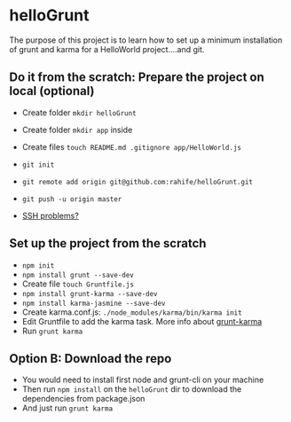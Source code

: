 helloGrunt
==========

The purpose of this project is to learn how to set up a minimum installation of grunt and karma for a HelloWorld project....and git.
 
## Do it from the scratch: Prepare the project on local (optional)

- Create folder `mkdir helloGrunt`
- Create folder `mkdir app` inside
- Create files `touch README.md .gitignore app/HelloWorld.js`
- `git init`
- `git remote add origin git@github.com:rahife/helloGrunt.git`
- `git push -u origin master`

- [SSH problems?](https://help.github.com/articles/generating-ssh-keys/)

## Set up the project from the scratch

- `npm init`
- `npm install grunt --save-dev`
- Create file `touch Gruntfile.js`
- `npm install grunt-karma --save-dev`
- `npm install karma-jasmine --save-dev`
- Create karma.conf.js: `./node_modules/karma/bin/karma init`
- Edit Gruntfile to add the karma task. More info about [grunt-karma](https://github.com/karma-runner/grunt-karma)
- Run `grunt karma`

## Option B: Download the repo

- You would need to install first node and grunt-cli on your machine
- Then run `npm install` on the `helloGrunt` dir to download the dependencies from package.json
- And just run `grunt karma`